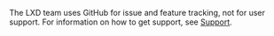 The LXD team uses GitHub for issue and feature tracking, not for user support.
For information on how to get support, see [Support](https://documentation.ubuntu.com/lxd/latest/support/).
